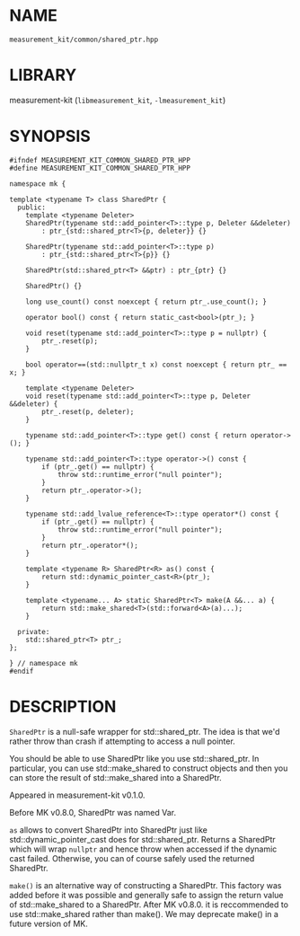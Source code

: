 # NAME

`measurement_kit/common/shared_ptr.hpp`

# LIBRARY

measurement-kit (`libmeasurement_kit`, `-lmeasurement_kit`)

# SYNOPSIS

```
#ifndef MEASUREMENT_KIT_COMMON_SHARED_PTR_HPP
#define MEASUREMENT_KIT_COMMON_SHARED_PTR_HPP

namespace mk {

template <typename T> class SharedPtr {
  public:
    template <typename Deleter>
    SharedPtr(typename std::add_pointer<T>::type p, Deleter &&deleter)
        : ptr_{std::shared_ptr<T>{p, deleter}} {}

    SharedPtr(typename std::add_pointer<T>::type p)
        : ptr_{std::shared_ptr<T>{p}} {}

    SharedPtr(std::shared_ptr<T> &&ptr) : ptr_{ptr} {}

    SharedPtr() {}

    long use_count() const noexcept { return ptr_.use_count(); }

    operator bool() const { return static_cast<bool>(ptr_); }

    void reset(typename std::add_pointer<T>::type p = nullptr) {
        ptr_.reset(p);
    }

    bool operator==(std::nullptr_t x) const noexcept { return ptr_ == x; }

    template <typename Deleter>
    void reset(typename std::add_pointer<T>::type p, Deleter &&deleter) {
        ptr_.reset(p, deleter);
    }

    typename std::add_pointer<T>::type get() const { return operator->(); }

    typename std::add_pointer<T>::type operator->() const {
        if (ptr_.get() == nullptr) {
            throw std::runtime_error("null pointer");
        }
        return ptr_.operator->();
    }

    typename std::add_lvalue_reference<T>::type operator*() const {
        if (ptr_.get() == nullptr) {
            throw std::runtime_error("null pointer");
        }
        return ptr_.operator*();
    }

    template <typename R> SharedPtr<R> as() const {
        return std::dynamic_pointer_cast<R>(ptr_);
    }

    template <typename... A> static SharedPtr<T> make(A &&... a) {
        return std::make_shared<T>(std::forward<A>(a)...);
    }

  private:
    std::shared_ptr<T> ptr_;
};

} // namespace mk
#endif
```

# DESCRIPTION

`SharedPtr` is a null-safe wrapper for std::shared_ptr. The idea is that we'd rather throw than crash if attempting to access a null pointer. 

You should be able to use SharedPtr like you use std::shared_ptr. In particular, you can use std::make_shared to construct objects and then you can store the result of std::make_shared into a SharedPtr. 

Appeared in measurement-kit v0.1.0. 

Before MK v0.8.0, SharedPtr was named Var.

`as` allows to convert SharedPtr<T> into SharedPtr<R> just like std::dynamic_pointer_cast does for std::shared_ptr. Returns a SharedPtr<R> which will wrap `nullptr` and hence throw when accessed if the dynamic cast failed. Otherwise, you can of course safely used the returned SharedPtr.

`make()` is an alternative way of constructing a SharedPtr. This factory was added before it was possible and generally safe to assign the return value of std::make_shared to a SharedPtr. After MK v0.8.0. it is reccommended to use std::make_shared rather than make(). We may deprecate make() in a future version of MK.


